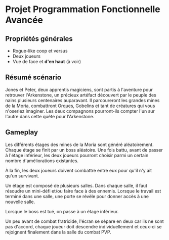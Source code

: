 # Projet Programmation Fonctionnelle Avancée

## Propriétés générales

- Rogue-like coop et versus
- Deux joueurs
- Vue de face et **d'en haut** (à voir)

## Résumé scénario

Jones et Peter, deux apprentis magiciens, sont partis à l'aventure pour retrouver
l'Arkenstone, un précieux artéfact découvert par le peuple des nains plusieurs
centenaires auparavant. Il parcoureront les grandes mines de la Moria, combattront 
Orques, Gobelins et tant de créatures qui vous n'oseriez imaginer. Les deux compagnons
pourront-ils compter l'un sur l'autre dans cette quête pour l'Arkenstone.

## Gameplay

Les différents étages des mines de la Moria sont généré aléatoirement. Chaque étage
se finit par un boss aléatoire. Une fois battu, avant de passer à l'étage inférieur,
les deux joueurs pourront choisir parmi un certain nombre d'améliorations existantes.

À la fin, les deux joueurs doivent combattre entre eux pour qu'il n'y ait qu'un
survivant.

Un étage est composé de plusieurs salles. Dans chaque salle, il faut résoudre un
mini-défi et/ou faire face à des ennemis. Lorsque le travail est terminé dans une
salle, une porte se révèle pour donner accès à une nouvelle salle.

Lorsque le boss est tué, on passe à un étage inférieur.

Un peu avant de combat fratricide, l'écran se sépare en deux car ils ne sont pas d'accord,
chaque joueur doit descendre individuellement et ceux-ci se rejoignent finalement
dans la salle du combat PVP.
